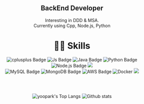 

<div align="center">
 
## BackEnd Developer 
Interesting in DDD & MSA. </br>
Currently using Cpp, Node.js, Python 


 

# 👩‍💻 Skills

  
![cplusplus Badge](https://img.shields.io/badge/c++-3776AB?style=flat&logo=cplusplus&logoColor=white) 
![Js Badge](https://img.shields.io/badge/JavaScript-F7DF1E?style=flat&logo=JavaScript&logoColor=white) 
![Java Badge](https://img.shields.io/badge/Java-007396?style=flat&logo=Java8&logoColor=white)
![Python Badge](https://img.shields.io/badge/Python-007394?style=flat&logo=Python&logoColor=white)
![Node.js Badge](https://img.shields.io/badge/Node.js-339933?style=flat&logo=Node.js&logoColor=white) 
<img src="https://img.shields.io/badge/Spring Boot-6DB33F?style=flat&logo=Spring Boot&logoColor=white"/>   
![MySQL Badge](https://img.shields.io/badge/MySQL-4479A1?style=flat&logo=MySQL&logoColor=white) 
![MongoDB Badge](https://img.shields.io/badge/MongoDB-47A248?style=flat&logo=MongoDB&logoColor=white) 
![AWS Badge](https://img.shields.io/badge/Amazon_AWS-232F3E?style=flat&logo=amazonaws&logoColor=white)
![Docker](https://img.shields.io/badge/Docker-2496ED?style=flat&logo=Docker&logoColor=white)
<img src="https://img.shields.io/badge/GitHub Actions-2088FF?style=flat&logo=GitHub Actions&logoColor=white"/>
<br/>

       
            
<br>
<br>
 
<div/>
  
![yoopark's Top Langs](https://github-readme-stats.vercel.app/api/top-langs?username=enaa99&layout=compact&theme=nightowl)
![Github stats](https://github-readme-stats.vercel.app/api?username=enaa99&show_icons=true&theme=gruvbox)

</div>

</div>
